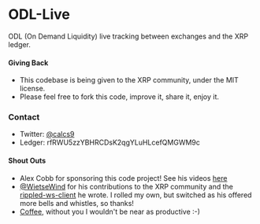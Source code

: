# ODL-Live
ODL (On Demand Liquidity) live tracking between exchanges and the XRP ledger.

#### Giving Back
 - This codebase is being given to the XRP community, under the MIT license.
 - Please feel free to fork this code, improve it, share it, enjoy it.
 
### Contact
 - Twitter: [@calcs9](https://twitter.com/calcs9)
 - Ledger:  rfRWU5zzYBHRCDsK2qgYLuHLcefQMGWM9c
 
#### Shout Outs
 - Alex Cobb for sponsoring this code project! See his videos [here](https://www.youtube.com/channel/UCg5GzcNQp5C6STqLP9vNAow/featured)
 - [@WietseWind](https://twitter.com/WietseWind) for his contributions to the XRP community and the [rippled-ws-client](https://github.com/WietseWind/rippled-ws-client) he wrote.  I rolled my own, but switched as his offered more bells and whistles, so thanks!
 - [Coffee](https://en.wikipedia.org/wiki/Coffee), without you I wouldn't be near as productive :-) 
